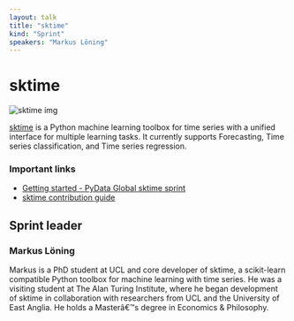 ```yaml
---
layout: talk
title: "sktime"
kind: "Sprint"
speakers: "Markus Löning"
---
```


# sktime

![sktime img](https://miro.medium.com/max/654/0*_n2EpyRNWP-EchQ9.png)

[sktime](https://github.com/alan-turing-institute/sktime) is a Python machine learning toolbox for time series with a unified interface for multiple learning tasks. It currently supports Forecasting, Time series classification, and Time series regression.

### Important links
- [Getting started - PyData Global sktime sprint](https://github.com/alan-turing-institute/sktime/wiki/PyData-Global-2020-sprint)
- [sktime contribution guide](https://github.com/alan-turing-institute/sktime/blob/master/CONTRIBUTING.md)

## Sprint leader

### Markus Löning

Markus is a PhD student at UCL and core developer of sktime, a scikit-learn compatible Python toolbox for machine learning with time series. He was a visiting student at The Alan Turing Institute, where he began development of sktime in collaboration with researchers from UCL and the University of East Anglia. He holds a Masterâ€™s degree in Economics & Philosophy.
